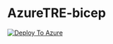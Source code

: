 # AzureTRE-bicep

 [![Deploy To Azure](https://docs.microsoft.com/en-us/azure/templates/media/deploy-to-azure.svg)](https://portal.azure.com/#blade/Microsoft_Azure_CreateUIDef/CustomDeploymentBlade/uri/https%3A%2F%2Fraw.githubusercontent.com%2Fdcampman%2FAzureTRE-bicep%2Fmain%2Fdeploy%2Fmain.json/uiFormDefinitionUri/https%3A%2F%2Fraw.githubusercontent.com%2Fdcampman%2FAzureTRE-bicep%2Fmain%2Fdeploy%2FcreateDefinitionUI.json)

